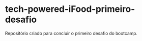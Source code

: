 # tech-powered-iFood-primeiro-desafio
Repositório criado para concluir o primeiro desafio do bootcamp.
